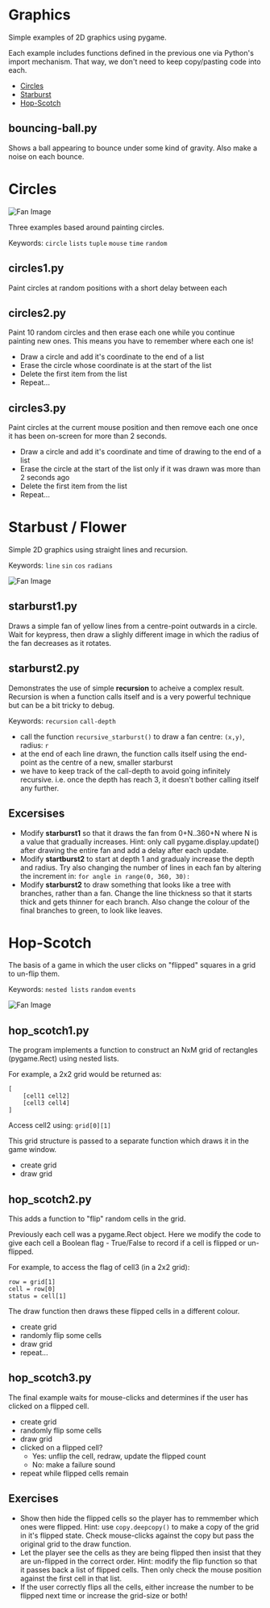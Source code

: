 # Graphics
Simple examples of 2D graphics using pygame.

Each example includes functions defined in the previous one via Python's import mechanism. That way, we don't need to keep copy/pasting code into each.

- [Circles](#circles)
- [Starburst](#starburst)
- [Hop-Scotch](#hop-scotch)

## bouncing-ball.py
Shows a ball appearing to bounce under some kind of gravity. Also make a noise on each bounce.

# Circles

![Fan Image](images/circles1.png)

Three examples based around painting circles. 

Keywords: `circle` `lists` `tuple` `mouse` `time` `random`

## circles1.py
Paint circles at random positions with a short delay between each

## circles2.py
Paint 10 random circles and then erase each one while you continue painting new ones. 
This means you have to remember where each one is! 

- Draw a circle and add it's coordinate to the end of a list
- Erase the circle whose coordinate is at the start of the list
- Delete the first item from the list
- Repeat...

## circles3.py
Paint circles at the current mouse position and then remove each one once it has been on-screen for more than 2 seconds.

- Draw a circle and add it's coordinate and time of drawing to the end of a list
- Erase the circle at the start of the list only if it was drawn was more than 2 seconds ago
- Delete the first item from the list
- Repeat...

# Starbust / Flower

Simple 2D graphics using straight lines and recursion.

Keywords: `line` `sin` `cos` `radians`

![Fan Image](images/fan2.png)

## starburst1.py

Draws a simple fan of yellow lines from a centre-point outwards in a circle.
Wait for keypress, then draw a slighly different image in which the radius of the fan decreases as it rotates.

## starburst2.py

Demonstrates the use of simple **recursion** to acheive a complex result. Recursion is when a function calls itself and is a very powerful technique but can be a bit tricky to debug.

Keywords: `recursion` `call-depth`

- call the function `recursive_starburst()` to draw a fan centre: `(x,y)`, radius: `r`
- at the end of each line drawn, the function calls itself using the end-point as the centre of a new, smaller starburst
- we have to keep track of the call-depth to avoid going infinitely recursive. i.e. once the depth has reach 3, it doesn't bother calling itself any further.

## Excersises
- Modify **starburst1** so that it draws the fan from 0+N..360+N where N is a value that gradually increases. Hint: only call pygame.display.update() after drawing the entire fan and add a delay after each update.
- Modify **startburst2** to start at depth 1 and gradualy increase the depth and radius. Try also changing the number of lines in each fan by altering the increment in: `for angle in range(0, 360, 30):`
- Modify **starburst2** to draw something that looks like a tree with branches, rather than a fan. Change the line thickness so that it starts thick and gets thinner for each branch. Also change the colour of the final branches to green, to look like leaves.

# Hop-Scotch

The basis of a game in which the user clicks on "flipped" squares in a grid to un-flip them.

Keywords: `nested lists` `random` `events`

![Fan Image](images/hop-scotch.png)


## hop_scotch1.py
The program implements a function to construct an NxM grid of rectangles (pygame.Rect) using nested lists. 

For example, a 2x2 grid would be returned as:

```
[
    [cell1 cell2] 
    [cell3 cell4]
]
```
     
Access cell2 using: `grid[0][1]`

This grid structure is passed to a separate function which draws it in the game window.

- create grid
- draw grid

## hop_scotch2.py
This adds a function to "flip" random cells in the grid. 

Previously each cell was a pygame.Rect object. 
Here we modify the code to give each cell a Boolean flag - True/False to record if a cell is flipped or un-flipped.

For example, to access the flag of cell3 (in a 2x2 grid):

```
row = grid[1]
cell = row[0]
status = cell[1]
```
The draw function then draws these flipped cells in a different colour.

- create grid
- randomly flip some cells
- draw grid
- repeat...

## hop_scotch3.py

The final example waits for mouse-clicks and determines if the user has clicked on a flipped cell.

- create grid
- randomly flip some cells
- draw grid
- clicked on a flipped cell?
	- Yes: unflip the cell, redraw, update the flipped count
	- No: make a failure sound
- repeat while flipped cells remain

## Exercises

- Show then hide the flipped cells so the player has to remmember which ones were flipped. Hint: use `copy.deepcopy()` to make a copy of the grid in it's flipped state. Check mouse-clicks against the copy but pass the original grid to the draw function.
- Let the player see the cells as they are being flipped then insist that they are un-flipped in the correct order. Hint: modify the flip function so that it passes back a list of flipped cells. Then only check the mouse position against the first cell in that list.
- If the user correctly flips all the cells, either increase the number to be flipped next time or increase the grid-size or both!